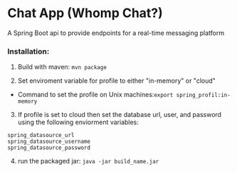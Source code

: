 # Chat App (Whomp Chat?)

A Spring Boot api to provide endpoints for a real-time messaging platform

### Installation:

1. Build with maven: ``` mvn package ```

2. Set enviroment variable for profile to either "in-memory" or "cloud"

- Command to set the profile on Unix machines:``` export spring_profil:in-memory ```

3. If profile is set to cloud then set the database url, user, and password using the following enviorment variables:
```
spring_datasource_url
spring_datasource_username
spring_datasource_password
```

4. run the packaged jar: ```java -jar build_name.jar```
